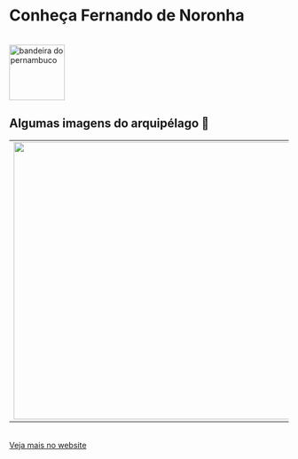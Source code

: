 # Conheça Fernando de Noronha 
<br>
<img src="https://upload.wikimedia.org/wikipedia/commons/thumb/5/59/Bandeira_de_Pernambuco.svg/2560px-Bandeira_de_Pernambuco.svg.png" alt="bandeira do pernambuco" width="100px;"/>


## Algumas imagens do arquipélago 📸

<table>
  <tr>
    <td align="center">
      <a href="#">
        <img src="https://www.bancorbras.com.br/media/83180/imagem-1.jpg?width=500&height=281.25" width="500px;"/><br>
      </a>
    </td>
    <td align="center">
      <a href="#">
        <img src="https://www.bancorbras.com.br/media/83183/imagem-4.jpg?width=500&height=281.25" width="500px;"/><br>
      </a>
    </td>
    <td align="center">
      <a href="#">
        <img src="https://www.bancorbras.com.br/media/83182/imagem3.jpg?width=500&height=281.25" width="500px;"/><br>
      </a>
    </td>
  </tr>
</table>

<br>
<a href="https://rafaelohnesorge.github.io/trabalho-faesa/index.html" <p>Veja mais no website</p></a>


